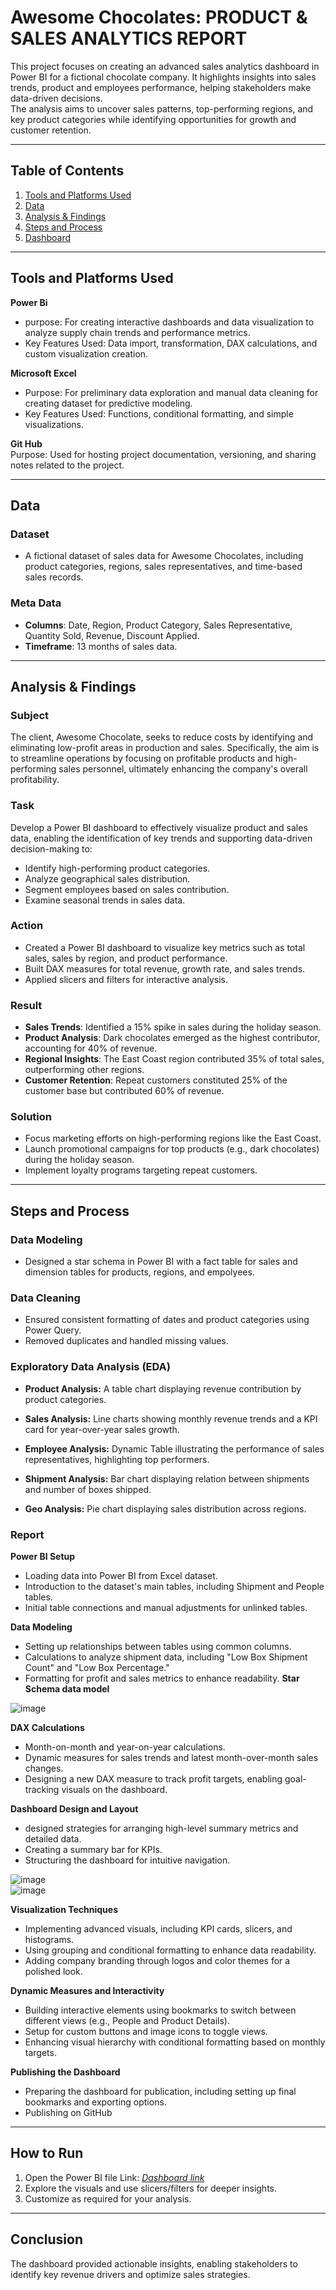 # Awesome Chocolates: PRODUCT & SALES ANALYTICS REPORT

This project focuses on creating an advanced sales analytics dashboard in Power BI for a fictional chocolate company. It highlights insights into sales trends, product and employees performance, helping stakeholders make data-driven decisions.  
The analysis aims to uncover sales patterns, top-performing regions, and key product categories while identifying opportunities for growth and customer retention.

---

## Table of Contents
1. [Tools and Platforms Used](#tools-and-platforms-used)
2. [Data](#data)
3. [Analysis & Findings](#analysis--findings)
4. [Steps and Process](#steps-and-process)
5. [Dashboard](#dashboard)

---

## Tools and Platforms Used
**Power Bi**  
- purpose: For creating interactive dashboards and data visualization to analyze supply chain trends and performance metrics.
- Key Features Used: Data import, transformation, DAX calculations, and custom visualization creation.

**Microsoft Excel**  
- Purpose: For preliminary data exploration and manual data cleaning for creating dataset for predictive modeling.
- Key Features Used: Functions, conditional formatting, and simple visualizations.

**Git Hub**  
Purpose: Used for hosting project documentation, versioning, and sharing notes related to the project.

---

## Data

### Dataset
- A fictional dataset of sales data for Awesome Chocolates, including product categories, regions, sales representatives, and time-based sales records.

### Meta Data
- **Columns**: Date, Region, Product Category, Sales Representative, Quantity Sold, Revenue, Discount Applied.
- **Timeframe**: 13 months of sales data.

---

## Analysis & Findings

### Subject
The client, Awesome Chocolate, seeks to reduce costs by identifying and eliminating low-profit areas in production and sales. Specifically, the aim is to streamline operations by focusing on profitable products and high-performing sales personnel, ultimately enhancing the company's overall profitability.

### Task
Develop a Power BI dashboard to effectively visualize product and sales data, enabling the identification of key trends and supporting data-driven decision-making to:  
* Identify high-performing product categories.
* Analyze geographical sales distribution.
* Segment employees based on sales contribution.
* Examine seasonal trends in sales data.


### Action
- Created a Power BI dashboard to visualize key metrics such as total sales, sales by region, and product performance.
- Built DAX measures for total revenue, growth rate, and sales trends.
- Applied slicers and filters for interactive analysis.

### Result
- **Sales Trends**: Identified a 15% spike in sales during the holiday season.
- **Product Analysis**: Dark chocolates emerged as the highest contributor, accounting for 40% of revenue.
- **Regional Insights**: The East Coast region contributed 35% of total sales, outperforming other regions.
- **Customer Retention**: Repeat customers constituted 25% of the customer base but contributed 60% of revenue.

### Solution
- Focus marketing efforts on high-performing regions like the East Coast.
- Launch promotional campaigns for top products (e.g., dark chocolates) during the holiday season.
- Implement loyalty programs targeting repeat customers.

---

## Steps and Process

### Data Modeling
- Designed a star schema in Power BI with a fact table for sales and dimension tables for products, regions, and empolyees.

### Data Cleaning
- Ensured consistent formatting of dates and product categories using Power Query.
- Removed duplicates and handled missing values.

### Exploratory Data Analysis (EDA)  

- **Product Analysis:** A table chart displaying revenue contribution by product categories.

- **Sales Analysis:** Line charts showing monthly revenue trends and a KPI card for year-over-year sales growth.

- **Employee Analysis:** Dynamic Table illustrating the performance of sales representatives, highlighting top performers.

- **Shipment Analysis:** Bar chart displaying relation between shipments and number of boxes shipped.

- **Geo Analysis:** Pie chart displaying sales distribution across regions.

### Report  

**Power BI Setup**  
  - Loading data into Power BI from Excel dataset.
  - Introduction to the dataset's main tables, including Shipment and People tables.
  - Initial table connections and manual adjustments for unlinked tables.

**Data Modeling**  
  - Setting up relationships between tables using common columns.
  - Calculations to analyze shipment data, including "Low Box Shipment Count" and "Low Box Percentage."
  - Formatting for profit and sales metrics to enhance readability.
     **Star Schema data model**   
  
  ![image](https://github.com/user-attachments/assets/5cbfb4cb-085e-4578-b724-5de7caf00390)  

**DAX Calculations**  
  - Month-on-month and year-on-year calculations.
  - Dynamic measures for sales trends and latest month-over-month sales changes.
  - Designing a new DAX measure to track profit targets, enabling goal-tracking visuals on the dashboard.  

**Dashboard Design and Layout**  
  - designed strategies for arranging high-level summary metrics and detailed data.
  - Creating a summary bar for KPIs.
  - Structuring the dashboard for intuitive navigation.

  ![image](https://github.com/user-attachments/assets/a2a48d8e-f16b-4552-af2e-9cdd8172f8ef)  
  ![image](https://github.com/user-attachments/assets/98c8976d-1458-4c01-9065-a5d9fe8b86a8)  

**Visualization Techniques**  
  - Implementing advanced visuals, including KPI cards, slicers, and histograms.
  - Using grouping and conditional formatting to enhance data readability.
  - Adding company branding through logos and color themes for a polished look.

**Dynamic Measures and Interactivity**  
  - Building interactive elements using bookmarks to switch between different views (e.g., People and Product Details).
  - Setup for custom buttons and image icons to toggle views.
  - Enhancing visual hierarchy with conditional formatting based on monthly targets.

**Publishing the Dashboard**  
  - Preparing the dashboard for publication, including setting up final bookmarks and exporting options.
  - Publishing on GitHub

---

## How to Run
1. Open the Power BI file Link: [*Dashboard link*](https://app.powerbi.com/view?r=eyJrIjoiNjg1MTA0MTEtMjgyMS00YTdkLWI3Y2EtY2EwMWVhN2NlMmI3IiwidCI6IjRjMzMwZTYyLWY1YWEtNDQ4MS04YzVlLTIxZmU0MmFlZDgxYyJ9)   
2. Explore the visuals and use slicers/filters for deeper insights.
3. Customize as required for your analysis.

---

## Conclusion
The dashboard provided actionable insights, enabling stakeholders to identify key revenue drivers and optimize sales strategies.

